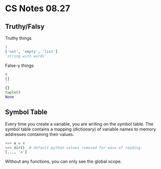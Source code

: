 # CS Notes 08.27

Truthy/Falsy
------------

Truthy things
```py
1
['not', 'empty', 'list']
'string with words'
```

False-y things
```py
0
[]
''
{}
tuple()
None
```

Symbol Table
------------

Every time you create a variable, you are writing on the symbol table. The symbol table contains a mapping (dictionary) of variable names to memory addresses containing their values.

```py
>>> x = 4
>>> dir()  # default python values removed for ease of reading.
[..., 'x']
```

Without any functions, you can only see the global scope.